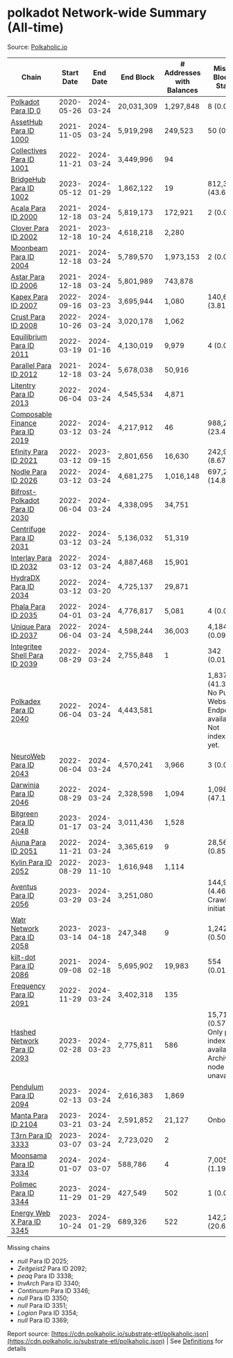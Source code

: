 # polkadot Network-wide Summary (All-time)

Source: [Polkaholic.io](https://polkaholic.io)


| Chain            | Start Date | End Date | End Block | # Addresses with Balances | Missing Blocks / Status |
| ---------------- | ---------- | ---------| --------- | ------------------------- | ----------------------- |
| [Polkadot Para ID 0](/polkadot/0-polkadot) | 2020-05-26 | 2024-03-24 | 20,031,309 |  1,297,848 | 8 (0.00%)  |
| [AssetHub Para ID 1000](/polkadot/1000-assethub) | 2021-11-05 | 2024-03-24 | 5,919,298 |  249,523 | 50 (0.00%)  |
| [Collectives Para ID 1001](/polkadot/1001-collectives) | 2022-11-21 | 2024-03-24 | 3,449,996 |  94 |    |
| [BridgeHub Para ID 1002](/polkadot/1002-bridgehub) | 2023-05-12 | 2024-01-29 | 1,862,122 |  19 | 812,302 (43.62%)  |
| [Acala Para ID 2000](/polkadot/2000-acala) | 2021-12-18 | 2024-03-24 | 5,819,173 |  172,921 | 2 (0.00%)  |
| [Clover Para ID 2002](/polkadot/2002-clover) | 2021-12-18 | 2023-10-24 | 4,618,218 |  2,280 |    |
| [Moonbeam Para ID 2004](/polkadot/2004-moonbeam) | 2021-12-18 | 2024-03-24 | 5,789,570 |  1,973,153 | 2 (0.00%)  |
| [Astar Para ID 2006](/polkadot/2006-astar) | 2021-12-18 | 2024-03-24 | 5,801,989 |  743,878 |    |
| [Kapex Para ID 2007](/polkadot/2007-kapex) | 2022-09-16 | 2024-03-23 | 3,695,944 |  1,080 | 140,668 (3.81%)  |
| [Crust Para ID 2008](/polkadot/2008-crust) | 2022-10-26 | 2024-03-24 | 3,020,178 |  1,062 |    |
| [Equilibrium Para ID 2011](/polkadot/2011-equilibrium) | 2022-03-19 | 2024-01-16 | 4,130,019 |  9,979 | 4 (0.00%)  |
| [Parallel Para ID 2012](/polkadot/2012-parallel) | 2021-12-18 | 2024-03-24 | 5,678,038 |  50,916 |    |
| [Litentry Para ID 2013](/polkadot/2013-litentry) | 2022-06-04 | 2024-03-24 | 4,545,534 |  4,871 |    |
| [Composable Finance Para ID 2019](/polkadot/2019-composable) | 2022-03-12 | 2024-03-24 | 4,217,912 |  46 | 988,228 (23.43%)  |
| [Efinity Para ID 2021](/polkadot/2021-efinity) | 2022-03-12 | 2023-09-15 | 2,801,656 |  16,630 | 242,949 (8.67%)  |
| [Nodle Para ID 2026](/polkadot/2026-nodle) | 2022-03-12 | 2024-03-24 | 4,681,275 |  1,016,148 | 697,251 (14.89%)  |
| [Bifrost-Polkadot Para ID 2030](/polkadot/2030-bifrost) | 2022-06-04 | 2024-03-24 | 4,338,095 |  34,751 |    |
| [Centrifuge Para ID 2031](/polkadot/2031-centrifuge) | 2022-03-12 | 2024-03-24 | 5,136,032 |  51,319 |    |
| [Interlay Para ID 2032](/polkadot/2032-interlay) | 2022-03-12 | 2024-03-24 | 4,887,468 |  15,901 |    |
| [HydraDX Para ID 2034](/polkadot/2034-hydradx) | 2022-03-12 | 2024-03-20 | 4,725,137 |  29,871 |    |
| [Phala Para ID 2035](/polkadot/2035-phala) | 2022-04-01 | 2024-03-24 | 4,776,817 |  5,081 | 4 (0.00%)  |
| [Unique Para ID 2037](/polkadot/2037-unique) | 2022-06-04 | 2024-03-24 | 4,598,244 |  36,003 | 4,184 (0.09%)  |
| [Integritee Shell Para ID 2039](/polkadot/2039-integritee) | 2022-08-29 | 2024-03-24 | 2,755,848 |  1 | 342 (0.01%)  |
| [Polkadex Para ID 2040](/polkadot/2040-polkadex) | 2022-06-04 | 2024-03-24 | 4,443,581 |   | 1,837,152 (41.34%) No Public Websocket Endpoint available: Not indexing yet. |
| [NeuroWeb Para ID 2043](/polkadot/2043-neuroweb) | 2022-06-04 | 2024-03-24 | 4,570,241 |  3,966 | 3 (0.00%)  |
| [Darwinia Para ID 2046](/polkadot/2046-darwinia) | 2022-08-29 | 2024-03-24 | 2,328,598 |  1,094 | 1,098,047 (47.15%)  |
| [Bitgreen Para ID 2048](/polkadot/2048-bitgreen) | 2023-01-17 | 2024-03-24 | 3,011,436 |  1,528 |    |
| [Ajuna Para ID 2051](/polkadot/2051-ajuna) | 2022-11-21 | 2024-03-24 | 3,365,619 |  9 | 28,565 (0.85%)  |
| [Kylin Para ID 2052](/polkadot/2052-kylin) | 2022-08-29 | 2023-11-10 | 1,616,948 |  1,114 |    |
| [Aventus Para ID 2056](/polkadot/2056-aventus) | 2023-03-29 | 2024-03-24 | 3,251,080 |   | 144,921 (4.46%) Crawling initiated |
| [Watr Network Para ID 2058](/polkadot/2058-watr) | 2023-03-14 | 2023-04-18 | 247,348 |  9 | 1,242 (0.50%)  |
| [kilt-dot Para ID 2086](/polkadot/2086-kilt) | 2021-09-08 | 2024-02-18 | 5,695,902 |  19,983 | 554 (0.01%)  |
| [Frequency Para ID 2091](/polkadot/2091-frequency) | 2022-11-29 | 2024-03-24 | 3,402,318 |  135 |    |
| [Hashed Network Para ID 2093](/polkadot/2093-hashed) | 2023-02-28 | 2024-03-23 | 2,775,811 |  586 | 15,715 (0.57%) Only partial index available: Archive node unavailable |
| [Pendulum Para ID 2094](/polkadot/2094-pendulum) | 2023-02-13 | 2024-03-24 | 2,616,383 |  1,869 |    |
| [Manta Para ID 2104](/polkadot/2104-manta) | 2023-03-21 | 2024-03-24 | 2,591,852 |  21,127 |   Onboarding |
| [T3rn Para ID 3333](/polkadot/3333-t3rn) | 2023-03-07 | 2024-03-24 | 2,723,020 |  2 |    |
| [Moonsama Para ID 3334](/polkadot/3334-moonsama) | 2024-01-07 | 2024-03-07 | 588,786 |  4 | 7,005 (1.19%)  |
| [Polimec Para ID 3344](/polkadot/3344-polimec) | 2023-11-29 | 2024-01-29 | 427,549 |  502 | 1 (0.00%)  |
| [Energy Web X Para ID 3345](/polkadot/3345-energywebx) | 2023-10-24 | 2024-01-29 | 689,326 |  522 | 142,272 (20.64%)  |

Missing chains


* *null* Para ID 2025; 
* *Zeitgeist2* Para ID 2092; 
* *peaq* Para ID 3338; 
* *InvArch* Para ID 3340; 
* *Continuum* Para ID 3346; 
* *null* Para ID 3350; 
* *null* Para ID 3351; 
* *Logion* Para ID 3354; 
* *null* Para ID 3369; 

Report source: [https://cdn.polkaholic.io/substrate-etl/polkaholic.json](https://cdn.polkaholic.io/substrate-etl/polkaholic.json) | See [Definitions](/DEFINITIONS.md) for details
